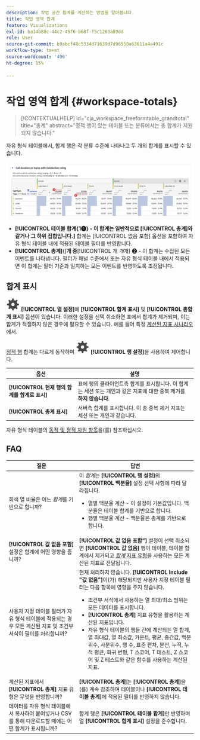 ```yaml
---
description: 작업 공간 합계를 계산하는 방법을 알아봅니다.
title: 작업 영역 합계
feature: Visualizations
exl-id: ba14b88c-44c2-45f6-b68f-f5c1263a89dd
role: User
source-git-commit: b9abcf48c5334d71639d7d96558a63611a4a491c
workflow-type: tm+mt
source-wordcount: '496'
ht-degree: 15%

---
```


# 작업 영역 합계 {#workspace-totals}

<!-- markdownlint-disable MD034 -->

>[!CONTEXTUALHELP]
>id="cja_workspace_freeformtable_grandtotal"
>title="총계"
>abstract="정적 행이 있는 테이블 또는 분류에서는 총 합계가 지원되지 않습니다."

<!-- markdownlint-enable MD034 -->


자유 형식 테이블에서, 합계 행은 각 분류 수준에 나타나고 두 개의 합계를 표시할 수 있습니다.

![총계 및 테이블 합계를 강조 표시하는 자유 형식 테이블.](assets/total-row.png)

* **[!UICONTROL 테이블 합계{1➊} - 이 합계는 일반적으로 [!UICONTROL 총계]와 같거나 그 하위 집합입니다.]** 합계는 [!UICONTROL 없음 포함] 옵션을 포함하여 자유 형식 테이블 내에 적용된 테이블 필터를 반영합니다.
* **[!UICONTROL 총계]**(]**개 중**[!UICONTROL &#x200B;개 *개*&#x200B;개) ➋ - 이 합계는 수집된 모든 이벤트를 나타냅니다. 필터가 패널 수준에서 또는 자유 형식 테이블 내에서 적용되면 이 합계는 필터 기준과 일치하는 모든 이벤트를 반영하도록 조정됩니다.




## 합계 표시

![설정](/help/assets/icons/Setting.svg) **[!UICONTROL 열 설정]**&#x200B;에 **[!UICONTROL 합계 표시]** 및 **[!UICONTROL 총합계 표시]** 옵션이 있습니다. 이러한 설정을 선택 취소하면 표에서 합계가 제거되며, 이는 합계가 적절하지 않은 경우에 필요할 수 있습니다. 예를 들어 특정 [계산된 지표 시나리오](https://experienceleague.adobe.com/en/docs/analytics/components/calculated-metrics/calcmetrics-reference/cm-totals)에서.


[정적 행](/help/analysis-workspace/visualizations/freeform-table/column-row-settings/manual-vs-dynamic-rows.md) 합계는 다르게 동작하며 ![설정](/help/assets/icons/Setting.svg) **[!UICONTROL 행 설정]**&#x200B;을 사용하여 제어합니다.

| 옵션 | 설명 |
|---|---|
| **[!UICONTROL 현재 행의 합계를 합계로 표시]** | 표에 행의 클라이언트측 합계를 표시합니다. 이 합계는 세션 또는 개인과 같은 지표에 대한 중복 제거를 **하지 않습니다**. |
| **[!UICONTROL 총계 표시]** | 서버측 합계를 표시합니다. 이 총 중복 제거 지표는 세션 또는 개인과 같습니다. |

자유 형식 테이블의 [동적 및 정적 차원 항목](column-row-settings/manual-vs-dynamic-rows.md)을(를) 참조하십시오.


## FAQ

| 질문 | 답변 |
|---|---|
| 회색 열 비율은 어느 *합계*&#x200B;를 기반으로 합니까? | 이 *합계*&#x200B;는 **[!UICONTROL 행 설정]**&#x200B;의 **[!UICONTROL 백분율]** 설정 선택 사항에 따라 달라집니다.<ul><li>열별 백분율 계산 - 이 설정이 기본값입니다. 백분율은 테이블 합계를 기반으로 합니다.</li><li>행별 백분율 계산 - 백분율은 총계를 기반으로 합니다.</li></ul> |
| **[!UICONTROL 값 없음 포함]** 설정은 합계에 어떤 영향을 줍니까? | **[!UICONTROL 값 없음 포함&quot;]** 설정이 선택 취소되면 **[!UICONTROL 값 없음]** 행이 테이블, 테이블 합계에서 제거되고 [*합계* 지표 유형](https://experienceleague.adobe.com/en/docs/analytics/components/calculated-metrics/calcmetric-workflow/m-metric-type-alloc)을 사용하는 모든 계산된 지표로 전달됩니다. |
| 사용자 지정 테이블 필터가 자유 형식 테이블에 적용되는 경우 모든 계산된 지표 및 조건부 서식이 필터를 처리합니까? | 현재 처리하지 않습니다. **[!UICONTROL Include &quot;값 없음&quot;]**&#x200B;이(가) 해당되지만 사용자 지정 테이블 필터는 다음 항목에 영향을 주지 않습니다.<ul><li>조건부 서식에서 사용하는 열 최대/최소 범위는 모든 데이터를 표시합니다.</li><li>**[!UICONTROL 총계]** 지표 유형을 활용하는 계산된 지표입니다.</li><li>자유 형식 테이블의 행들 간에 계산되는 열 합계, 열 최대값, 열 최소값, 카운트, 평균, 중간값, 백분위수, 사분위수, 행 수, 표준 편차, 분산, 누적, 누적 평균, 회귀 변형, T 스코어, T 테스트, Z 스코어 및 Z 테스트와 같은 함수를 사용하는 계산된 지표.</li></ul> |
| 계산된 지표에서 **[!UICONTROL 총계]** 지표 유형은 무엇을 반영합니까? | **[!UICONTROL 총계]**&#x200B;는 **[!UICONTROL 총계]**&#x200B;을(를) 계속 참조하며 테이블이나 **[!UICONTROL 테이블 총계]**&#x200B;에 적용된 필터를 반영하지 않습니다. |
| 데이터를 자유 형식 테이블에서 복사하여 붙여넣거나 CSV를 통해 다운로드할 때에는 어떤 합계가 표시됩니까? | 합계 행은 **[!UICONTROL 테이블 합계]**&#x200B;만 반영하며 열 **[!UICONTROL 합계 표시]** 설정을 준수합니다. |
